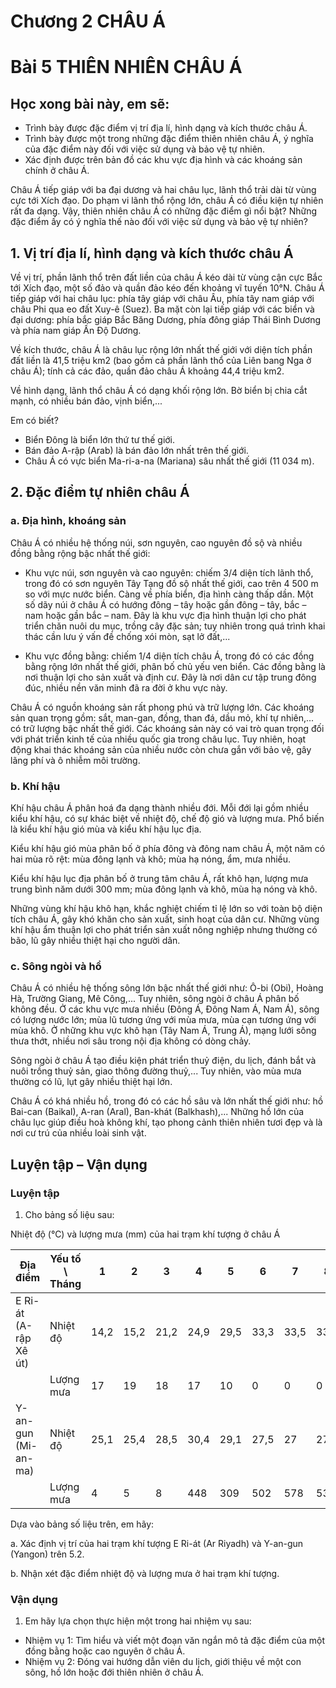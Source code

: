 # Chương 2 CHÂU Á

# Bài 5 THIÊN NHIÊN CHÂU Á

## Học xong bài này, em sẽ:
- Trình bày được đặc điểm vị trí địa lí, hình dạng và kích thước châu Á.
- Trình bày được một trong những đặc điểm thiên nhiên châu Á, ý nghĩa của đặc điểm này đối với việc sử dụng và bảo vệ tự nhiên.
- Xác định được trên bản đồ các khu vực địa hình và các khoáng sản chính ở châu Á.

Châu Á tiếp giáp với ba đại dương và hai châu lục, lãnh thổ trải dài từ vùng cực tới Xích đạo. Do phạm vi lãnh thổ rộng lớn, châu Á có điều kiện tự nhiên rất đa dạng. Vậy, thiên nhiên châu Á có những đặc điểm gì nổi bật? Những đặc điểm ấy có ý nghĩa thế nào đối với việc sử dụng và bảo vệ tự nhiên?

## 1. Vị trí địa lí, hình dạng và kích thước châu Á

Về vị trí, phần lãnh thổ trên đất liền của châu Á kéo dài từ vùng cận cực Bắc tới Xích đạo, một số đảo và quần đảo kéo đến khoảng vĩ tuyến 10°N. Châu Á tiếp giáp với hai châu lục: phía tây giáp với châu Âu, phía tây nam giáp với châu Phi qua eo đất Xuy-ê (Suez). Ba mặt còn lại tiếp giáp với các biển và đại dương: phía bắc giáp Bắc Băng Dương, phía đông giáp Thái Bình Dương và phía nam giáp Ấn Độ Dương.

Về kích thước, châu Á là châu lục rộng lớn nhất thế giới với diện tích phần đất liền là 41,5 triệu km2 (bao gồm cả phần lãnh thổ của Liên bang Nga ở châu Á); tính cả các đảo, quần đảo châu Á khoảng 44,4 triệu km2.

Về hình dạng, lãnh thổ châu Á có dạng khối rộng lớn. Bờ biển bị chia cắt mạnh, có nhiều bán đảo, vịnh biển,...

Em có biết?
- Biển Đông là biển lớn thứ tư thế giới.
- Bán đảo A-rập (Arab) là bán đảo lớn nhất trên thế giới.
- Châu Á có vực biển Ma-ri-a-na (Mariana) sâu nhất thế giới (11 034 m).

## 2. Đặc điểm tự nhiên châu Á

### a. Địa hình, khoáng sản

Châu Á có nhiều hệ thống núi, sơn nguyên, cao nguyên đồ sộ và nhiều đồng bằng rộng bậc nhất thế giới:

- Khu vực núi, sơn nguyên và cao nguyên: chiếm 3/4 diện tích lãnh thổ, trong đó có sơn nguyên Tây Tạng đồ sộ nhất thế giới, cao trên 4 500 m so với mực nước biển. Càng về phía biển, địa hình càng thấp dần. Một số dãy núi ở châu Á có hướng đông – tây hoặc gần đông – tây, bắc – nam hoặc gần bắc – nam. Đây là khu vực địa hình thuận lợi cho phát triển chăn nuôi du mục, trồng cây đặc sản; tuy nhiên trong quá trình khai thác cần lưu ý vấn đề chống xói mòn, sạt lở đất,...

- Khu vực đồng bằng: chiếm 1/4 diện tích châu Á, trong đó có các đồng bằng rộng lớn nhất thế giới, phân bố chủ yếu ven biển. Các đồng bằng là nơi thuận lợi cho sản xuất và định cư. Đây là nơi dân cư tập trung đông đúc, nhiều nền văn minh đã ra đời ở khu vực này.

Châu Á có nguồn khoáng sản rất phong phú và trữ lượng lớn. Các khoáng sản quan trọng gồm: sắt, man-gan, đồng, than đá, dầu mỏ, khí tự nhiên,... có trữ lượng bậc nhất thế giới. Các khoáng sản này có vai trò quan trọng đối với phát triển kinh tế của nhiều quốc gia trong châu lục. Tuy nhiên, hoạt động khai thác khoáng sản của nhiều nước còn chưa gắn với bảo vệ, gây lãng phí và ô nhiễm môi trường.

### b. Khí hậu

Khí hậu châu Á phân hoá đa dạng thành nhiều đới. Mỗi đới lại gồm nhiều kiểu khí hậu, có sự khác biệt về nhiệt độ, chế độ gió và lượng mưa. Phổ biến là kiểu khí hậu gió mùa và kiểu khí hậu lục địa.

Kiểu khí hậu gió mùa phân bố ở phía đông và đông nam châu Á, một năm có hai mùa rõ rệt: mùa đông lạnh và khô; mùa hạ nóng, ẩm, mưa nhiều.

Kiểu khí hậu lục địa phân bố ở trung tâm châu Á, rất khô hạn, lượng mưa trung bình năm dưới 300 mm; mùa đông lạnh và khô, mùa hạ nóng và khô.

Những vùng khí hậu khô hạn, khắc nghiệt chiếm tỉ lệ lớn so với toàn bộ diện tích châu Á, gây khó khăn cho sản xuất, sinh hoạt của dân cư. Những vùng khí hậu ẩm thuận lợi cho phát triển sản xuất nông nghiệp nhưng thường có bão, lũ gây nhiều thiệt hại cho người dân.

### c. Sông ngòi và hồ

Châu Á có nhiều hệ thống sông lớn bậc nhất thế giới như: Ô-bi (Obi), Hoàng Hà, Trường Giang, Mê Công,... Tuy nhiên, sông ngòi ở châu Á phân bố không đều. Ở các khu vực mưa nhiều (Đông Á, Đông Nam Á, Nam Á), sông có lượng nước lớn; mùa lũ tương ứng với mùa mưa, mùa cạn tương ứng với mùa khô. Ở những khu vực khô hạn (Tây Nam Á, Trung Á), mạng lưới sông thưa thớt, nhiều nơi sâu trong nội địa không có dòng chảy.

Sông ngòi ở châu Á tạo điều kiện phát triển thuỷ điện, du lịch, đánh bắt và nuôi trồng thuỷ sản, giao thông đường thuỷ,... Tuy nhiên, vào mùa mưa thường có lũ, lụt gây nhiều thiệt hại lớn.

Châu Á có khá nhiều hồ, trong đó có các hồ sâu và lớn nhất thế giới như: hồ Bai-can (Baikal), A-ran (Aral), Ban-khát (Balkhash),... Những hồ lớn của châu lục giúp điều hoà không khí, tạo phong cảnh thiên nhiên tươi đẹp và là nơi cư trú của nhiều loài sinh vật.

## Luyện tập – Vận dụng

### Luyện tập

1. Cho bảng số liệu sau:

Nhiệt độ (°C) và lượng mưa (mm) của hai trạm khí tượng ở châu Á

| Địa điểm | Yếu tố \ Tháng | 1 | 2 | 3 | 4 | 5 | 6 | 7 | 8 | 9 | 10 | 11 | 12 |
|---|---|---|---|---|---|---|---|---|---|---|---|---|---|
| E Ri-át (A-rập Xê út) | Nhiệt độ | 14,2 | 15,2 | 21,2 | 24,9 | 29,5 | 33,3 | 33,5 | 33,5 | 30,7 | 25,9 | 20,5 | 15,5 |
| | Lượng mưa | 17 | 19 | 18 | 17 | 10 | 0 | 0 | 0 | 0 | 0 | 4 | 12 |
| Y-an-gun (Mi-an-ma) | Nhiệt độ | 25,1 | 25,4 | 28,5 | 30,4 | 29,1 | 27,5 | 27 | 27 | 27,3 | 27,9 | 27,2 | 25,4 |
| | Lượng mưa | 4 | 5 | 8 | 448 | 309 | 502 | 578 | 538 | 391 | 190 | 53 | 13 |

Dựa vào bảng số liệu trên, em hãy:

a. Xác định vị trí của hai trạm khí tượng E Ri-át (Ar Riyadh) và Y-an-gun (Yangon) trên 5.2.

b. Nhận xét đặc điểm nhiệt độ và lượng mưa ở hai trạm khí tượng.

### Vận dụng

1. Em hãy lựa chọn thực hiện một trong hai nhiệm vụ sau:
- Nhiệm vụ 1: Tìm hiểu và viết một đoạn văn ngắn mô tả đặc điểm của một đồng bằng hoặc cao nguyên ở châu Á.
- Nhiệm vụ 2: Đóng vai hướng dẫn viên du lịch, giới thiệu về một con sông, hồ lớn hoặc đới thiên nhiên ở châu Á.
